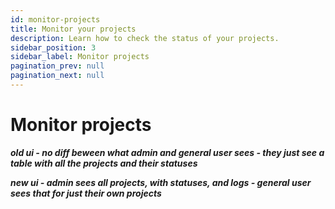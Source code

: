 ```yaml
---
id: monitor-projects
title: Monitor your projects
description: Learn how to check the status of your projects.
sidebar_position: 3
sidebar_label: Monitor projects
pagination_prev: null
pagination_next: null
---
```


# Monitor projects

***old ui - no diff beween what admin and general user sees - they just see a table with all the projects and their statuses***

***new ui - admin sees all projects, with statuses, and logs - general user sees that for just their own projects***
